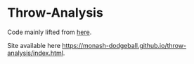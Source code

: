 # Throw-Analysis
Code mainly lifted from [here](https://github.com/tensorflow/tfjs-models/tree/master/pose-detection/demos).

Site available here https://monash-dodgeball.github.io/throw-analysis/index.html.
